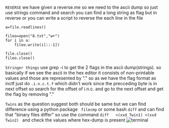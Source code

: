 ``` REVERSE ```
we have given a reverse.me so we need to the ascii dump so just use strings command and search you can find a long string as flag but in reverse 
or you can write a script to reverse the each line in the file 
``` file=open("revers.me","r")
a=file.readlines()

fileo=open("8.txt","w+")
for i in a:
	fileo.write(i[::-1])

file.close()
fileo.close()
```

``` Stringer things ```
use grep -i to get the 2 flags in the ascii dump(strings). so basically if we see the ascii in the hex editor it consists of non-printable values and those are represented by "."
so as we have the flag format as inctf just do ```.i.n.c.t.f``` which didn't work since the precceding byte is in next offset so search for the offset of i.n.c. and go to the 
next offset and get the flag by removing "."

 ``` Twins ```
 as the question suggest both should be same but we can find difference using a python package ``` filecmp``` or some bash ```diff``` and can find that "binary files differ"
 so use the command ```diff   <(xxd Twin1) <(xxd Twin2) ``` and check the values where hex-dump is present 
 ![terminal](https://github.com/abhishekbharawaj/forensics/blob/main/pictures/Screenshot%20from%202021-02-22%2001-24-43.png)
 

